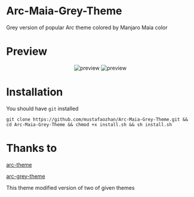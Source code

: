 # Arc-Maia-Grey-Theme

Grey version of popular Arc theme colored by Manjaro Maia color

# Preview

<p align="center">
<img src="https://forum.manjaro.org/uploads/default/original/2X/e/eaafd12f6c4cbe5b099826bd98abdb9e68361eb1.png" alt="preview" />
<img src="https://forum.manjaro.org/uploads/default/original/2X/c/cf24eabd5e9a7177243b9434aeda84f3c70e577e.png" alt="preview" /> 
</p>

# Installation


You should have ```git``` installed
``` 
git clone https://github.com/mustafaozhan/Arc-Maia-Grey-Theme.git && cd Arc-Maia-Grey-Theme && chmod +x install.sh && sh install.sh

```
# Thanks to

<a href="https://github.com/horst3180/arc-theme">arc-theme</a>

<a href="https://github.com/eti0/arc-grey-theme">arc-grey-theme</a>

This theme modified version of two of given themes

